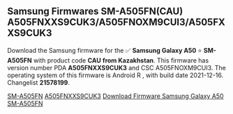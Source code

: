 <h2>Samsung Firmwares SM-A505FN(CAU) A505FNXXS9CUK3/A505FNOXM9CUI3/A505FXXS9CUK3</h2>
Download the Samsung firmware for the ✅ <strong>Samsung Galaxy A50 </strong> ⭐ <strong>SM-A505FN</strong> with product code <strong>CAU</strong> <strong> from Kazakhstan</strong>. This firmware has version number PDA <strong>A505FNXXS9CUK3</strong> and CSC A505FNOXM9CUI3. The operating system of this firmware is Android R , with build date 2021-12-16. Changelist <strong>21578199</strong>.


[SM-A505FN](https://samfirm.shop/samsung/model/SM-A505FN)
[A505FNXXS9CUK3](https://samfirm.shop/samsung/pda/A505FNXXS9CUK3)
[Download Firmware Samsung Galaxy A50 SM-A505FN](https://samfirm.shop/samsung/firmware/482948)
